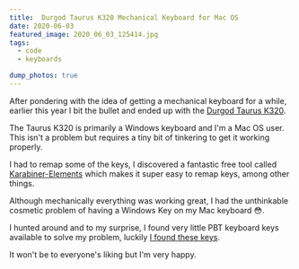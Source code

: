 ```yaml
---
title:  Durgod Taurus K320 Mechanical Keyboard for Mac OS
date: 2020-06-03
featured_image: 2020_06_03_125414.jpg
tags: 
  - code
  - keyboards

dump_photos: true
---
```


After pondering with the idea of getting a mechanical keyboard for a while, earlier this year I bit the bullet and ended up with the [Durgod Taurus K320](https://www.amazon.co.uk/Durgod-Taurus-Mechanical-Gaming-Keyboard-Space-Grey/dp/B081LZQ7R7).

The Taurus K320 is primarily a Windows keyboard and I'm a Mac OS user. This isn't a problem but requires a tiny bit of tinkering to get it working properly. 

I had to remap some of the keys, I discovered a fantastic free tool called [Karabiner-Elements](https://karabiner-elements.pqrs.org/) which makes it super easy to remap keys, among other things. 

Although mechanically everything was working great, I had the unthinkable cosmetic problem of having a Windows Key on my Mac keyboard 😳. 

I hunted around and to my surprise, I found very little PBT keyboard keys available to solve my problem, luckily [I found these keys](https://www.aliexpress.com/item/4000138763106.html). 

It won't be to everyone's liking but I'm very happy.  

